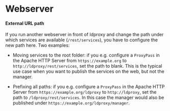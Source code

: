 # Webserver

#### External URL path
If you run another webserver in front of ldproxy and change the path under which services are available (`/rest/services`), you have to configure the new path here. Two examples:

 - Moving services to the root folder: if you e.g. configure a `ProxyPass` in the Apache HTTP Server from `https://example.org` to `http://ldproxy/rest/services`, set the path to blank. This is the typical use case when you want to publish the services on the web, but not the manager.

 - Prefixing all paths: if you e.g. configure a `ProxyPass` in the Apache HTTP Server from `https://example.org/ldproxy` to `http://ldproxy`, set the path to `/ldproxy/rest/services`. In this case the manager would also be published under `https://example.org/ldproxy/manager`.